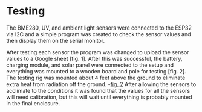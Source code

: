 # Testing

The BME280, UV, and ambient light sensors were connected to the ESP32 via I2C and a simple program was created to check the sensor values and then display them on the serial monitor.

After testing each sensor the program was changed to upload the sensor values to a Google sheet [fig. 1]. After this was successful, the battery, charging module, and solar panel were connected to the setup and everything was mounted to a wooden board and pole for testing [fig. 2]. The testing rig was mounted about 4 feet above the ground to eliminate extra heat from radiation off the ground. 
-[fig. 2](docs/images/TestingSetup.jpg)
After allowing the sensors to acclimate to the conditions it was found that the values for all the sensors will need calibration, but this will wait until everything is probably mounted in the final enclosure. 
